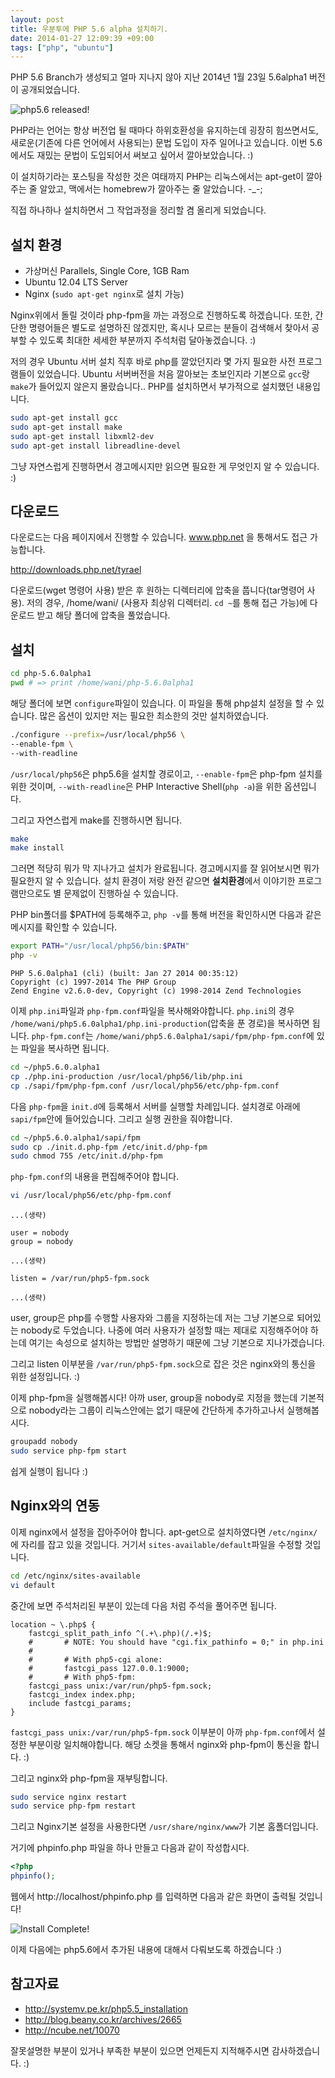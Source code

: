 ```yaml
---
layout: post
title: 우분투에 PHP 5.6 alpha 설치하기.
date: 2014-01-27 12:09:39 +09:00
tags: ["php", "ubuntu"]
---
```


PHP 5.6 Branch가 생성되고 얼마 지나지 않아 지난 2014년 1월 23일 5.6alpha1 버전이 공개되었습니다.

![php5.6 released!](/images/2014/2014-01-27-php56-alpha-install-in-ubuntu/php56-release.png)

PHP라는 언어는 항상 버전업 될 때마다 하위호환성을 유지하는데 굉장히 힘쓰면서도, 새로운(기존에 다른 언어에서 사용되는) 문법 도입이 자주 일어나고 있습니다. 이번 5.6에서도 재밌는 문법이 도입되어서 써보고 싶어서 깔아보았습니다. :)

이 설치하기라는 포스팅을 작성한 것은 여태까지 PHP는 리눅스에서는 apt-get이 깔아주는 줄 알았고, 맥에서는 homebrew가 깔아주는 줄 알았습니다. -_-;

직접 하나하나 설치하면서 그 작업과정을 정리할 겸 올리게 되었습니다.

## 설치 환경

- 가상머신 Parallels, Single Core, 1GB Ram
- Ubuntu 12.04 LTS Server
- Nginx (`sudo apt-get nginx`로 설치 가능)

Nginx위에서 돌릴 것이라 php-fpm을 까는 과정으로 진행하도록 하겠습니다. 또한, 간단한 명령어들은 별도로 설명하진 않겠지만, 혹시나 모르는 분들이 검색해서 찾아서 공부할 수 있도록 최대한 세세한 부분까지 주석처럼 달아놓겠습니다. :)

저의 경우 Ubuntu 서버 설치 직후 바로 php를 깔았던지라 몇 가지 필요한 사전 프로그램들이 있었습니다. Ubuntu 서버버전을 처음 깔아보는 초보인지라 기본으로 `gcc`랑 `make`가 들어있지 않은지 몰랐습니다.. PHP를 설치하면서 부가적으로 설치했던 내용입니다.

```bash
sudo apt-get install gcc
sudo apt-get install make
sudo apt-get install libxml2-dev
sudo apt-get install libreadline-devel
```

그냥 자연스럽게 진행하면서 경고메시지만 읽으면 필요한 게 무엇인지 알 수 있습니다. :)

## 다운로드

다운로드는 다음 페이지에서 진행할 수 있습니다. www.php.net 을 통해서도 접근 가능합니다.

<http://downloads.php.net/tyrael>

다운로드(wget 명령어 사용) 받은 후 원하는 디렉터리에 압축을 풉니다(tar명령어 사용). 저의 경우, /home/wani/ (사용자 최상위 디렉터리. `cd ~`를 통해 접근 가능)에 다운로드 받고 해당 폴더에 압축을 풀었습니다.

## 설치

```bash
cd php-5.6.0alpha1
pwd # => print /home/wani/php-5.6.0alpha1
```

해당 폴더에 보면 `configure`파일이 있습니다. 이 파일을 통해 php설치 설정을 할 수 있습니다. 많은 옵션이 있지만 저는 필요한 최소한의 것만 설치하였습니다.

```bash
./configure --prefix=/usr/local/php56 \
--enable-fpm \
--with-readline
```

`/usr/local/php56`은 php5.6을 설치할 경로이고, `--enable-fpm`은 php-fpm 설치를 위한 것이며, `--with-readline`은 PHP Interactive Shell(`php -a`)을 위한 옵션입니다.

그리고 자연스럽게 make를 진행하시면 됩니다.

```bash
make
make install
```

그러면 적당히 뭐가 막 지나가고 설치가 완료됩니다. 경고메시지를 잘 읽어보시면 뭐가 필요한지 알 수 있습니다. 설치 환경이 저랑 완전 같으면 **설치환경**에서 이야기한 프로그램만으로도 별 문제없이 진행하실 수 있습니다.

PHP bin폴더를 $PATH에 등록해주고, `php -v`를 통해 버전을 확인하시면 다음과 같은 메시지를 확인할 수 있습니다.

```bash
export PATH="/usr/local/php56/bin:$PATH"
php -v
```

```
PHP 5.6.0alpha1 (cli) (built: Jan 27 2014 00:35:12) 
Copyright (c) 1997-2014 The PHP Group
Zend Engine v2.6.0-dev, Copyright (c) 1998-2014 Zend Technologies
```

이제 `php.ini`파일과 `php-fpm.conf`파일을 복사해와야합니다. `php.ini`의 경우 `/home/wani/php5.6.0alpha1/php.ini-production`(압축을 푼 경로)을 복사하면 됩니다. `php-fpm.conf`는 `/home/wani/php5.6.0alpha1/sapi/fpm/php-fpm.conf`에 있는 파일을 복사하면 됩니다.

```bash
cd ~/php5.6.0.alpha1
cp ./php.ini-production /usr/local/php56/lib/php.ini
cp ./sapi/fpm/php-fpm.conf /usr/local/php56/etc/php-fpm.conf
```

다음 `php-fpm`을 `init.d`에 등록해서 서버를 실행할 차례입니다. 설치경로 아래에 `sapi/fpm`안에 들어있습니다. 그리고 실행 권한을 줘야합니다.

```bash
cd ~/php5.6.0.alpha1/sapi/fpm
sudo cp ./init.d.php-fpm /etc/init.d/php-fpm
sudo chmod 755 /etc/init.d/php-fpm
```

`php-fpm.conf`의 내용을 편집해주어야 합니다.

```bash
vi /usr/local/php56/etc/php-fpm.conf
```

```
...(생략)

user = nobody
group = nobody

...(생략)

listen = /var/run/php5-fpm.sock

...(생략)
```

user, group은 php를 수행할 사용자와 그룹을 지정하는데 저는 그냥 기본으로 되어있는 nobody로 두었습니다. 나중에 여러 사용자가 설정할 때는 제대로 지정해주어야 하는데 여기는 속성으로 설치하는 방법만 설명하기 때문에 그냥 기본으로 지나가겠습니다.

그리고 listen 이부분을 `/var/run/php5-fpm.sock`으로 잡은 것은 nginx와의 통신을 위한 설정입니다. :)

이제 php-fpm을 실행해봅시다! 아까 user, group을 nobody로 지정을 했는데 기본적으로 nobody라는 그룹이 리눅스안에는 없기 때문에 간단하게 추가하고나서 실행해봅시다.

```bash
groupadd nobody
sudo service php-fpm start
```

쉽게 실행이 됩니다 :)

## Nginx와의 연동

이제 nginx에서 설정을 잡아주어야 합니다. apt-get으로 설치하였다면 `/etc/nginx/`에 자리를 잡고 있을 것입니다. 거기서 `sites-available/default`파일을 수정할 것입니다.

```bash
cd /etc/nginx/sites-available
vi default
```

중간에 보면 주석처리된 부분이 있는데 다음 처럼 주석을 풀어주면 됩니다.

```
location ~ \.php$ {
    fastcgi_split_path_info ^(.+\.php)(/.+)$;
    #       # NOTE: You should have "cgi.fix_pathinfo = 0;" in php.ini
    #
    #       # With php5-cgi alone:
    #       fastcgi_pass 127.0.0.1:9000;
    #       # With php5-fpm:
    fastcgi_pass unix:/var/run/php5-fpm.sock;
    fastcgi_index index.php;
    include fastcgi_params;
}
```

`fastcgi_pass unix:/var/run/php5-fpm.sock` 이부분이 아까 `php-fpm.conf`에서 설정한 부분이랑 일치해야합니다. 해당 소켓을 통해서 nginx와 php-fpm이 통신을 합니다. :)

그리고 nginx와 php-fpm을 재부팅합니다.

```bash
sudo service nginx restart
sudo service php-fpm restart
```

그리고 Nginx기본 설정을 사용한다면 `/usr/share/nginx/www`가 기본 홈폴더입니다.

거기에 phpinfo.php 파일을 하나 만들고 다음과 같이 작성합시다.

```php
<?php
phpinfo();
```

웹에서 http://localhost/phpinfo.php 를 입력하면 다음과 같은 화면이 출력될 것입니다!

![Install Complete!](/images/2014/2014-01-27-php56-alpha-install-in-ubuntu/php56-phpinfo.png)

이제 다음에는 php5.6에서 추가된 내용에 대해서 다뤄보도록 하겠습니다 :)


## 참고자료

- <http://systemv.pe.kr/php5.5_installation>
- <http://blog.beany.co.kr/archives/2665>
- <http://ncube.net/10070>

잘못설명한 부분이 있거나 부족한 부분이 있으면 언제든지 지적해주시면 감사하겠습니다. :)
